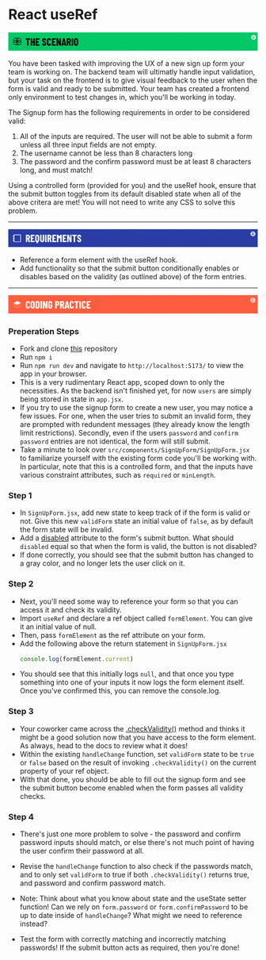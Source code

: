 # React useRef
![scenario](./assets/banner-scenario.png)

You have been tasked with improving the UX of a new sign up form your team is working on. 
The backend team will ultimatly handle input validation, but your task on the frontend is to give visual feedback to the user when the form is valid and ready to be submitted. Your team has created a frontend only environment to test changes in, which you'll be working in today.

The Signup form has the following requirements in order to be considered valid: 

1. All of the inputs are required. The user will not be able to submit a form unless all three input fields are not empty.
1. The username cannot be less than 8 characters long
1. The password and the confirm password must be at least 8 characters long, and must match! 

Using a controlled form (provided for you) and the useRef hook, ensure that the submit button toggles from its default disabled state when all of the above critera are met! You will not need to write any CSS to solve this problem. 

---

![requirements](./assets/banner-requirements.png)

- Reference a form element with the useRef hook.
- Add functionality so that the submit button conditionally enables or disables based on the validity (as outlined above) of the form entries.

---

![coding practice](./assets/banner-coding.png)

### Preperation Steps

- Fork and clone [this](https://git.generalassemb.ly/SEI-Standard-Curriculum/M3L14-useRef-wbp) repository
- Run `npm i`
- Run `npm run dev` and navigate to `http://localhost:5173/` to view the app in your browser.
- This is a very rudimentary React app, scoped down to only the necessities. As the backend isn't finished yet, for now `users` are simply being stored in state in `app.jsx`. 
- If you try to use the signup form to create a new user, you may notice a few issues. For one, when the user tries to submit an invalid form, they are prompted with redundent messages (they already know the length limit restrictions). Secondly, even if the users `password` and `confirm password` entries are not identical, the form will still submit.
- Take a minute to look over `src/components/SignUpForm/SignUpForm.jsx` to familiarize yourself with the existing form code you'll be working with. In particular, note that this is a controlled form, and that the inputs have various constraint attributes, such as `required` or `minLength`.

### Step 1

- In `SignUpForm.jsx`, add new state to keep track of if the form is valid or not. Give this new `validForm` state an initial value of `false`, as by default the form state will be invalid. 
- Add a [disabled](https://developer.mozilla.org/en-US/docs/Web/HTML/Attributes/disabled) attribute to the form's submit button. What should `disabled` equal so that when the form is valid, the button is not disabled?
- If done correctly, you should see that the submit button has changed to a gray color, and no longer lets the user click on it. 

### Step 2

- Next, you'll need some way to reference your form so that you can access it and check its validity.
- Import `useRef` and declare a ref object called `formElement`. You can give it an initial value of null.
- Then, pass `formElement` as the ref attribute on your form.
- Add the following above the return statement in `SignUpForm.jsx`
  ```javascript
  console.log(formElement.current)
  ```
- You should see that this initially logs `null`, and that once you type something into one of your inputs it now logs the form element itself. Once you've confirmed this, you can remove the console.log.

### Step 3

- Your coworker came across the [.checkValidity()](https://developer.mozilla.org/en-US/docs/Web/API/HTMLSelectElement/checkValidity) method and thinks it might be a good solution now that you have access to the form element. As always, head to the docs to review what it does!
- Within the existing `handleChange` function, set `validForm` state to be `true` or `false` based on the result of invoking `.checkValidity()` on the current property of your ref object.
- With that done, you should be able to fill out the signup form and see the submit button become enabled when the form passes all validity checks. 

### Step 4

- There's just one more problem to solve - the password and confirm password inputs should match, or else there's not much point of having the user confirm their password at all. 
- Revise the `handleChange` function to also check if the passwords match, and to only set `validForm` to true if both `.checkValidity()` returns true, and password and confirm password match.

- Note: Think about what you know about state and the useState setter function! Can we rely on `form.password` or `form.confirmPassword` to be up to date inside of `handleChange`? What might we need to reference instead? 

- Test the form with correctly matching and incorrectly matching passwords! If the submit button acts as required, then you're done!

